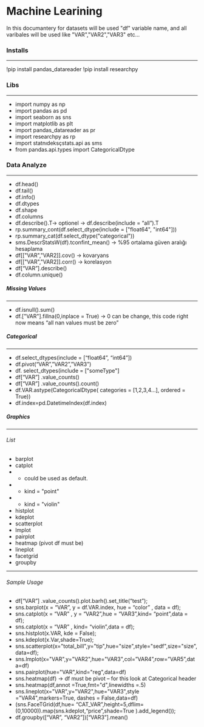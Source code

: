 # Machine Learining
In this documantery for datasets will be used "df" variable name, and all varibales will be used like "VAR","VAR2","VAR3" etc...
### Installs

------------


!pip install pandas_datareader
!pip install researchpy
### Libs

------------

- import numpy as np
- import pandas as pd
- import seaborn as sns
- import matplotlib as plt
- import pandas_datareader as pr
- import researchpy as rp
- import statnıdeksçstats.api as sms
- from pandas.api.types import CategoricalDtype
### Data Analyze
------------
- df.head()
- df.tail()
- df.info()
- df.dtypes
- df.shape
- df.columns
- df.describe().T-> optionel -> df.describe(include = “all”).T
- rp.summary_cont(df.select_dtype(include = ["float64", "int64"]))
- rp.summary_cat(df.select_dtype("categorical"))
- sms.DescrStatsW(df).tconfint_mean() -> %95 ortalama güven aralığı hesaplama
- df[["VAR","VAR2]].cov() -> kovaryans
- df[["VAR","VAR2]].corr() -> korelasyon
- df[“VAR”].describe()
- df.column.unique()
##### Missing Values

------------
- df.isnull().sum()
- df.["VAR"].fillna(0,inplace = True) -> 0 can be change, this code right now means “all nan values must be zero”
##### Categorical

------------
- df.select_dtypes(include = [“float64”, “int64”])
- df.pivot(“VAR”,”VAR2”,”VAR3”)
- df. select_dtypes(include = ["someType"]
- df[“VAR”] .value_counts()
- df[“VAR”] .value_counts().count()
- df.VAR.astype(CategoricalDtype( categories = [1,2,3,4…], ordered = True))
- df.index=pd.DatetimeIndex(df.index)
#####  Graphics

------------
###### List
- barplot
- catplot
- - could be used as default.
- - kind = "point"
- - kind = "violin"
- histplot
- kdeplot
- scatterplot
- lmplot
- pairplot
- heatmap (pivot df must be)
- lineplot
- facetgrid
- groupby

----
###### Sample Usage

- df[“VAR”] .value_counts().plot.barh().set_title(“test”);
- sns.barplot(x = “VAR”, y = df.VAR.index, hue = “color” , data = df);
- sns.catplot(x = “VAR” , y = “VAR2”,hue = “VAR3”,kind= “point”,data = df);
- sns.catplot(x = “VAR” , kind= “violin”,data = df);
- sns.histplot(x.VAR, kde = False);
- sns.kdeplot(x.Var,shade=True);
- sns.scatterplot(x="total_bill",y="tip",hue="size",style="sedf",size="size",data=df);
- sns.lmplot(x="VAR",y="VAR2",hue="VAR3",col=”VAR4”,row=”VAR5”,data=df)
- sns.pairplot(hue="VAR",kind="reg",data=df)
- sns.heatmap(df) -> df must be pivot – for this look at Categorical header
- sns.heatmap(df,annot =True,fmt="d",linewidths =.5)
- sns.lineplot(x="VAR",y="VAR2",hue="VAR3",style ="VAR4",markers=True, dashes = False,data=df)
- (sns.FaceTGrid(df,hue= “CAT_VAR”,height=5,dflim=(0,10000)).map(sns.kdeplot,“price”,shade=True ).add_legend());
- df.groupby([“VAR”, “VAR2”])[“VAR3”].mean()

